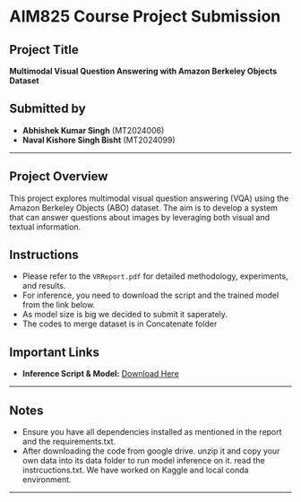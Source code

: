 # AIM825 Course Project Submission

## Project Title
**Multimodal Visual Question Answering with Amazon Berkeley Objects Dataset**

## Submitted by
- **Abhishek Kumar Singh** (MT2024006)
- **Naval Kishore Singh Bisht** (MT2024099)

---

## Project Overview

This project explores multimodal visual question answering (VQA) using the Amazon Berkeley Objects (ABO) dataset. The aim is to develop a system that can answer questions about images by leveraging both visual and textual information.

## Instructions

- Please refer to the `VRReport.pdf` for detailed methodology, experiments, and results.
- For inference, you need to download the script and the trained model from the link below.
- As model size is big we decided to submit it saperately.
- The codes to merge dataset is in Concatenate folder

## Important Links

- **Inference Script & Model:** [Download Here](https://drive.google.com/drive/folders/1SvCJb3pOXY1Nn0QQblSQNosytMyYbDtI?usp=drive_link)

---

## Notes

- Ensure you have all dependencies installed as mentioned in the report and the requirements.txt.
- After downloading the code from google drive. unzip it and copy your own data into its data folder to run model inference on it. read the instrcuctions.txt. We have worked on Kaggle and local conda environment.

---